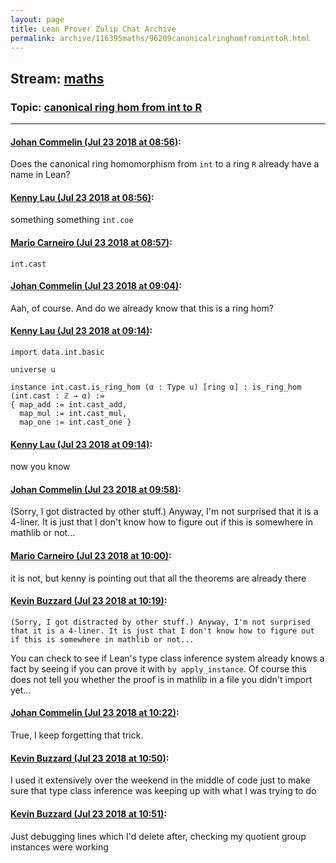 ```yaml
---
layout: page
title: Lean Prover Zulip Chat Archive 
permalink: archive/116395maths/96209canonicalringhomfrominttoR.html
---
```


## Stream: [maths](index.html)
### Topic: [canonical ring hom from int to R](96209canonicalringhomfrominttoR.html)

---

#### [Johan Commelin (Jul 23 2018 at 08:56)](https://leanprover.zulipchat.com/#narrow/stream/116395-maths/topic/canonical%20ring%20hom%20from%20int%20to%20R/near/130132971):
Does the canonical ring homomorphism from `int` to a ring `R` already have a name in Lean?

#### [Kenny Lau (Jul 23 2018 at 08:56)](https://leanprover.zulipchat.com/#narrow/stream/116395-maths/topic/canonical%20ring%20hom%20from%20int%20to%20R/near/130132977):
something something `int.coe`

#### [Mario Carneiro (Jul 23 2018 at 08:57)](https://leanprover.zulipchat.com/#narrow/stream/116395-maths/topic/canonical%20ring%20hom%20from%20int%20to%20R/near/130132982):
`int.cast`

#### [Johan Commelin (Jul 23 2018 at 09:04)](https://leanprover.zulipchat.com/#narrow/stream/116395-maths/topic/canonical%20ring%20hom%20from%20int%20to%20R/near/130133232):
Aah, of course. And do we already know that this is a ring hom?

#### [Kenny Lau (Jul 23 2018 at 09:14)](https://leanprover.zulipchat.com/#narrow/stream/116395-maths/topic/canonical%20ring%20hom%20from%20int%20to%20R/near/130133599):
```lean
import data.int.basic

universe u

instance int.cast.is_ring_hom (α : Type u) [ring α] : is_ring_hom (int.cast : ℤ → α) :=
{ map_add := int.cast_add,
  map_mul := int.cast_mul,
  map_one := int.cast_one }
```

#### [Kenny Lau (Jul 23 2018 at 09:14)](https://leanprover.zulipchat.com/#narrow/stream/116395-maths/topic/canonical%20ring%20hom%20from%20int%20to%20R/near/130133600):
now you know

#### [Johan Commelin (Jul 23 2018 at 09:58)](https://leanprover.zulipchat.com/#narrow/stream/116395-maths/topic/canonical%20ring%20hom%20from%20int%20to%20R/near/130135077):
(Sorry, I got distracted by other stuff.) Anyway, I'm not surprised that it is a 4-liner. It is just that I don't know how to figure out if this is somewhere in mathlib or not...

#### [Mario Carneiro (Jul 23 2018 at 10:00)](https://leanprover.zulipchat.com/#narrow/stream/116395-maths/topic/canonical%20ring%20hom%20from%20int%20to%20R/near/130135209):
it is not, but kenny is pointing out that all the theorems are already there

#### [Kevin Buzzard (Jul 23 2018 at 10:19)](https://leanprover.zulipchat.com/#narrow/stream/116395-maths/topic/canonical%20ring%20hom%20from%20int%20to%20R/near/130135926):
```quote
(Sorry, I got distracted by other stuff.) Anyway, I'm not surprised that it is a 4-liner. It is just that I don't know how to figure out if this is somewhere in mathlib or not...
```
You can check to see if Lean's type class inference system already knows a fact by seeing if you can prove it with `by apply_instance`. Of course this does not tell you whether the proof is in mathlib in a file you didn't import yet...

#### [Johan Commelin (Jul 23 2018 at 10:22)](https://leanprover.zulipchat.com/#narrow/stream/116395-maths/topic/canonical%20ring%20hom%20from%20int%20to%20R/near/130136073):
True, I keep forgetting that trick.

#### [Kevin Buzzard (Jul 23 2018 at 10:50)](https://leanprover.zulipchat.com/#narrow/stream/116395-maths/topic/canonical%20ring%20hom%20from%20int%20to%20R/near/130137120):
I used it extensively over the weekend in the middle of code just to make sure that type class inference was keeping up with what I was trying to do

#### [Kevin Buzzard (Jul 23 2018 at 10:51)](https://leanprover.zulipchat.com/#narrow/stream/116395-maths/topic/canonical%20ring%20hom%20from%20int%20to%20R/near/130137155):
Just debugging lines which I'd delete after, checking my quotient group instances were working

